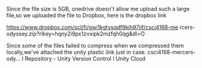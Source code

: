 Since the file size is 5GB, onedrive doesn't allow me upload such a large file,so we uploaded the file to Dropbox, here is the dropbox link

https://www.dropbox.com/scl/fi/gwi1kgtysqdf9kjh97iif/csci4168-me   rcers­ odyssey.zip?rlkey=hqny2i9px1zvxipk2mzfqh0qg&dl=O

Since some of the files failed to compress when we compressed them locally,we've attached the unity plastic link just in case.
csci4168-mercers-ody... I Repository - Unity Version Control I Unity Cloud
